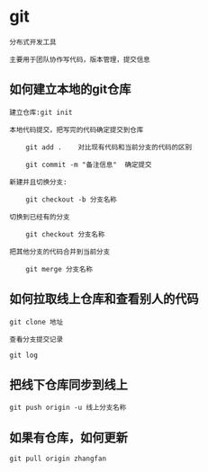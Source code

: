 #	git

	分布式开发工具

	主要用于团队协作写代码，版本管理，提交信息

##	如何建立本地的git仓库

	建立仓库:git init

	本地代码提交，把写完的代码确定提交到仓库

		git add .    对比现有代码和当前分支的代码的区别

		git commit -m "备注信息"  确定提交

	新建并且切换分支:

		git checkout -b 分支名称

	切换到已经有的分支

		git checkout 分支名称

	把其他分支的代码合并到当前分支

		git merge 分支名称

##	如何拉取线上仓库和查看别人的代码

	git clone 地址

	查看分支提交记录

	git log

##	把线下仓库同步到线上

	git push origin -u 线上分支名称

##	如果有仓库，如何更新

	git pull origin zhangfan















